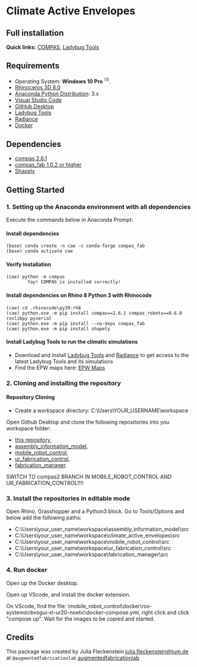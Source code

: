# Climate Active Envelopes
## Full installation 

**Quick links:** [COMPAS](https://compas.dev/compas/latest/index.html), [Ladybug Tools](https://www.ladybug.tools/)

## Requirements

* Operating System: **Windows 10 Pro** <sup>(1)</sup>.
* [Rhinoceros 3D 8.0](https://www.rhino3d.com/)
* [Anaconda Python Distribution](https://www.anaconda.com/download/): 3.x
* [Visual Studio Code](https://code.visualstudio.com/)
* [GitHub Desktop](https://desktop.github.com/)
* [Ladybug Tools](https://www.food4rhino.com/en/app/ladybug-tools)
* [Radiance](https://github.com/LBNL-ETA/Radiance/releases/tag/27dbb0e0)
* [Docker](https://www.docker.com/)

## Dependencies
* [compas 2.6.1](https://compas.dev/index.html)
* [compas_fab 1.0.2 or higher](https://gramaziokohler.github.io/compas_fab/latest/)
* [Shapely](https://pypi.org/project/shapely/) 

## Getting Started

### 1. Setting up the Anaconda environment with all dependencies

Execute the commands below in Anaconda Prompt:

#### Install dependencies

    (base) conda create -n cae -c conda-forge compas_fab
    (base) conda activate cae
    
#### Verify Installation

    (cae) python -m compas
            Yay! COMPAS is installed correctly!

#### Install dependencies on Rhino 8 Python 3 with Rhinocode

    (cae) cd .rhinocode\py39-rh8
    (cae) python.exe -m pip install compas==2.6.1 compas_robots==0.6.0 roslibpy pyserial
    (cae) python.exe -m pip install --no-deps compas_fab
    (cae) python.exe -m pip install shapely 

#### Install Ladybug Tools to run the climatic simulations
* Download and Install [Ladybug Tools](https://www.food4rhino.com/en/app/ladybug-tools) and [Radiance](https://github.com/LBNL-ETA/Radiance/releases/tag/27dbb0e0) to get access to the latest Ladybug Tools and its simulations
* Find the EPW maps here: [EPW Maps](https://www.ladybug.tools/epwmap/)
       
### 2. Cloning and installing the repository

#### Repository Cloning

* Create a workspace directory: C:\Users\YOUR_USERNAME\workspace
  
Open Github Desktop and clone the following repositories into you workspace folder:

* [this repository](https://github.com/augmentedfabricationlab/climate_active_envelopes), 
* [assembly_information_model](https://github.com/augmentedfabricationlab/assembly_information_model),
* [mobile_robot_control](https://github.com/augmentedfabricationlab/mobile_robot_control), 
* [ur_fabrication_control](https://github.com/augmentedfabricationlab/ur_fabrication_control), 
* [fabrication_manager](https://github.com/augmentedfabricationlab/fabrication_manager). 

SWITCH TO compas2 BRANCH IN MOBILE_ROBOT_CONTROL AND UR_FABRICATION_CONTROL!!!!

### 3. Install the repositories in editable mode

Open Rhino, Grasshopper and a Python3 block. Go to Tools/Options and below add the following paths:

* C:\Users\your_user_name\workspace\assembly_information_model\src
* C:\Users\your_user_name\workspace\climate_active_envelopes\src
* C:\Users\your_user_name\workspace\mobile_robot_control\src
* C:\Users\your_user_name\workspace\ur_fabrication_control\src
* C:\Users\your_user_name\workspace\fabrication_manager\src

### 4. Run docker

Open up the Docker desktop.

Open up VScode, and install the docker extension.

On VScode, find the file: \mobile_robot_control\docker\ros-systems\rbvogui-xl-ur20-noetic\docker-compose.yml, right click and click "compose up". Wait for the images to be copied and started.


## Credits

This package was created by Julia Fleckenstein <julia.fleckenstein@tum.de> at `@augmentedfabricationlab` [augmentedfabricationlab](https://github.com/augmentedfabricationlab)
